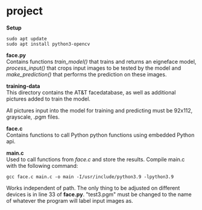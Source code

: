 # project
**Setup**  
```  
sudo apt update
sudo apt install python3-opencv
```  
**face.py**  
Contains functions *train_model()* that trains and returns an eigneface model, *process_input()* that crops input images to be tested by the model and *make_prediction()* that performs the prediction on these images.  
  
**training-data**  
This directory contains the AT&T facedatabase, as well as additional pictures added to train the model.  
  
All pictures input into the model for training and predicting must be 92x112, grayscale, .pgm files.  

**face.c**  
Contains functions to call Python python functions using embedded Python api.

**main.c**  
Used to call functions from *face.c* and store the results. Compile main.c with the following command: 
```
gcc face.c main.c -o main -I/usr/include/python3.9 -lpython3.9
```  
Works independent of path. The only thing to be adjusted on different devices is in line 33 of **face.py**. "test3.pgm" must be changed to the name of whatever the program will label input images as.
